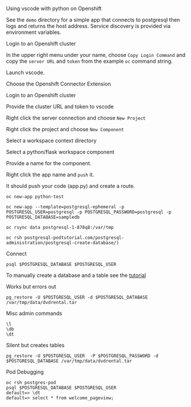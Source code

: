 Using vscode with python on Openshift

See the `demo` directory for a simple app that connects 
to postgresql then logs and returns the host address. 
Service discovery is provided via environment variables.



Login to an Openshift cluster

In the upper right menu under your name, choose `Copy Login Command` and 
copy the `server URL` and `token` from the example `oc` command string.

Launch vscode.

Choose the Openshift Connector Extension

Login to an Openshift cluster

Provide the cluster URL and token to vscode

Right click the server connection and choose `New Project`

Right click the project and choose `New Component`

Select a workspace context directory 

Select a python/flask workspace component

Provide a name for the component.

Right click the app name and `push` it.

It should push your code (app.py) and create a route.







```
oc new-app python-test

oc new-app --template=postgresql-ephemeral -p POSTGRESQL_USER=postgresql -p POSTGRESQL_PASSWORD=postgresql -p POSTGRESQL_DATABASE=sampledb

oc rsync data postgresql-1-878q8:/var/tmp

oc rsh postgresql-podtutorial.com/postgresql-administration/postgresql-create-database/)
```

Connect
```
psql $POSTGRESQL_DATABASE $POSTGRESQL_USER
```
To manually create a database and a table see the 
[tutorial](https://www.postgresqltutorial.com/postgresql-administration/postgresql-create-database/)

Works but errors out
```
pg_restore -U $POSTGRESQL_USER -d $POSTGRESQL_DATABASE /var/tmp/data/dvdrental.tar
```
Misc admin commands
```
\l
\db
\dt
```

Silent but creates tables
```
pg_restore -U $POSTGRESQL_USER  -P $POSTGRESQL_PASSWORD -d $POSTGRESQL_DATABASE /var/tmp/data/dvdrental.tar
```

Pod Debugging
```
oc rsh postgres-pod
psql $POSTGRESQL_DATABASE $POSTGRESQL_USER
default=> \dt
default=> select * from welcome_pageview;
```

```
